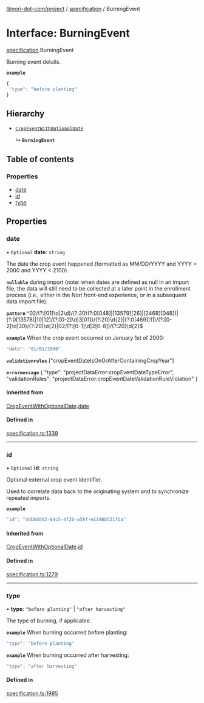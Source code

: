 [@nori-dot-com/project](../README.md) / [specification](../modules/specification.md) / BurningEvent

# Interface: BurningEvent

[specification](../modules/specification.md).BurningEvent

Burning event details.

**`example`**

```js
{
 "type": "before planting"
}
```

## Hierarchy

- [`CropEventWithOptionalDate`](specification.CropEventWithOptionalDate.md)

  ↳ **`BurningEvent`**

## Table of contents

### Properties

- [date](specification.BurningEvent.md#date)
- [id](specification.BurningEvent.md#id)
- [type](specification.BurningEvent.md#type)

## Properties

### date

• `Optional` **date**: `string`

The date the crop event happened (formatted as MM/DD/YYYY and YYYY > 2000 and YYYY < 2100).

**`nullable`** during import (note: when dates are defined as null in an import file, the data will still need to be collected at a later point in the enrollment process (i.e., either in the Nori front-end experience, or in a subsequent data import file).

**`pattern`** ^02\/(?:[01]\d|2\d)\/(?:20)(?:0[048]|[13579][26]|[2468][048])|(?:0[13578]|10|12)\/(?:[0-2]\d|3[01])\/(?:20)\d{2}|(?:0[469]|11)\/(?:[0-2]\d|30)\/(?:20)\d{2}|02\/(?:[0-1]\d|2[0-8])\/(?:20)\d{2}$

**`example`** When the crop event occurred on January 1st of 2000:

```js
"date": "01/01/2000"
```

**`validationrules`** ["cropEventDateIsOnOrAfterContainingCropYear"]

**`errormessage`**
{
"type": "projectDataError:cropEventDateTypeError",
"validationRules": "projectDataError:cropEventDateValidationRuleViolation"
}

#### Inherited from

[CropEventWithOptionalDate](specification.CropEventWithOptionalDate.md).[date](specification.CropEventWithOptionalDate.md#date)

#### Defined in

[specification.ts:1339](https://github.com/nori-dot-eco/nori-dot-com/blob/8ea14b1/packages/project/src/specification.ts#L1339)

___

### id

• `Optional` **id**: `string`

Optional external crop event identifier.

Used to correlate data back to the originating system and to synchronize repeated imports.

**`example`**

```js
"id": "4dbbddd2-84c5-4f2b-a58f-e1198b531fba"
```

#### Inherited from

[CropEventWithOptionalDate](specification.CropEventWithOptionalDate.md).[id](specification.CropEventWithOptionalDate.md#id)

#### Defined in

[specification.ts:1279](https://github.com/nori-dot-eco/nori-dot-com/blob/8ea14b1/packages/project/src/specification.ts#L1279)

___

### type

• **type**: ``"before planting"`` \| ``"after harvesting"``

The type of burning, if applicable.

**`example`** When burning occurred before planting:

```js
"type": "before planting"
```

**`example`** When burning occurred after harvesting:

```js
"type": "after harvesting"
```

#### Defined in

[specification.ts:1985](https://github.com/nori-dot-eco/nori-dot-com/blob/8ea14b1/packages/project/src/specification.ts#L1985)
